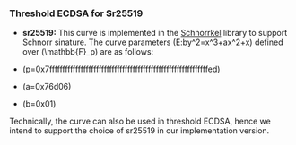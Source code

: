 
### Threshold ECDSA for Sr25519

- **sr25519:** This curve is implemented in the [Schnorrkel](https://github.com/w3f/schnorrkel) library to support Schnorr sinature. The curve parameters \(E:by^2=x^3+ax^2+x\) defined over \(\mathbb{F}_p\) are as follows:

- \(p=0x7fffffffffffffffffffffffffffffffffffffffffffffffffffffffffffffed\)
- \(a=0x76d06\)
-  \(b=0x01\)


Technically, the curve can also be used in threshold ECDSA, hence we intend to support the choice of sr25519 in our implementation version.